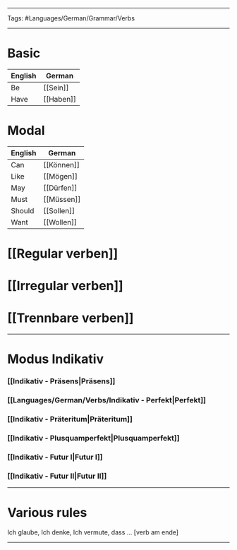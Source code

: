 ___
Tags: #Languages/German/Grammar/Verbs 
___
# Basic 
English | German
------------ | ------------
Be | [[Sein]]
Have | [[Haben]]

# Modal
English | German
------------ | ------------
Can | [[Können]]
Like | [[Mögen]]
May | [[Dürfen]]
Must | [[Müssen]]
Should | [[Sollen]]
Want | [[Wollen]]

# [[Regular verben]]
# [[Irregular verben]]
# [[Trennbare verben]]
---
# Modus Indikativ
### [[Indikativ - Präsens|Präsens]]
### [[Languages/German/Verbs/Indikativ - Perfekt|Perfekt]]
### [[Indikativ - Präteritum|Präteritum]]
### [[Indikativ - Plusquamperfekt|Plusquamperfekt]]
### [[Indikativ - Futur I|Futur I]]
### [[Indikativ - Futur II|Futur II]]

---
# Various rules
Ich glaube, Ich denke, Ich vermute, dass ... [verb am ende]

---

[^1]: also leave something behind.